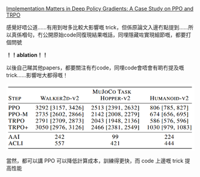 [Implementation Matters in Deep Policy Gradients: A Case Study on PPO and TRPO](https://vitalab.github.io/article/2020/01/14/Implementation_Matters.html)

感覺好唔公道……有用到咁多比較大影響嘅 trick，但係原論文入邊冇點提到……所以真係嗰句，冇公開原始code同復現結果嘅話，同埋隱藏咗實現細節嘅，都要打個問號



**！！ablation！！**

以後自己睇其他papers，都要關注有冇code，同埋code會唔會有啲冇提及嘅trick……影響咁大都得嘅！

![](photo/PPO_TRPO.png)

當然，都可以講 PPO 可以降低計算成本，訓練得更快，而 code 上邊嘅 trick 提高性能